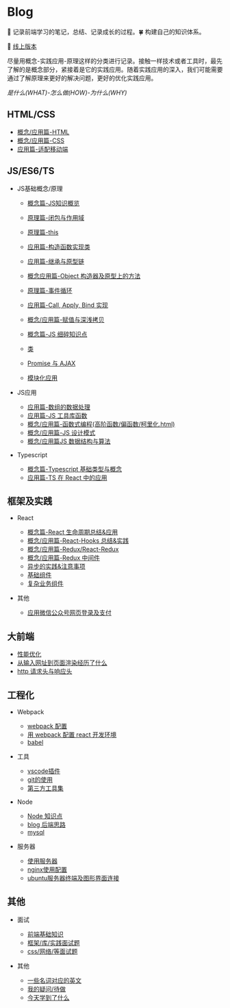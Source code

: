 # Blog

:seedling: 记录前端学习的笔记，总结、记录成长的过程。:four_leaf_clover: 构建自己的知识体系。

:whale: [线上版本](https://https://blog.xblcity.com)

尽量用概念-实践应用-原理这样的分类进行记录。接触一样技术或者工具时，最先了解的是概念部分，紧接着是它的实践应用。随着实践应用的深入，我们可能需要通过了解原理来更好的解决问题，更好的优化实践应用。

*是什么(WHAT)-怎么做(HOW)-为什么(WHY)*

## HTML/CSS

- [概念/应用篇-HTML](https://blog.xblcity.com/html-css/html.html)
- [概念/应用篇-CSS](https://blog.xblcity.com/html-css/css.html)
- [应用篇-适配移动端](https://blog.xblcity.com/html-css/mobile.html)

## JS/ES6/TS

- JS基础概念/原理

  - [概念篇-JS知识概览](https://blog.xblcity.com/js/summary.html)

  - [原理篇-闭包与作用域](https://blog.xblcity.com/js/scope-closures.html)
  - [原理篇-this](https://blog.xblcity.com/js/this.html)
  - [应用篇-构造函数实现类](https://blog.xblcity.com/js/object.html)
  - [应用篇-继承与原型链](https://blog.xblcity.com/js/inherit.html)
  - [概念应用篇-Object 构造器及原型上的方法](https://blog.xblcity.com/js/object-methods.html)

  - [原理篇-事件循环](https://blog.xblcity.com/js/eventloop.html)
  - [应用篇-Call, Apply, Bind 实现](https://blog.xblcity.com/js/call.html)
  - [概念/应用篇-赋值与深浅拷贝](https://blog.xblcity.com/js/copy.html)

  - [概念篇-JS 细碎知识点](https://blog.xblcity.com/js/knowledge-points.html)
  - [类](https://blog.xblcity.com/es6/class.html)
  - [Promise 与 AJAX](https://blog.xblcity.com/es6/promise.html)
  - [模块化应用](https://blog.xblcity.com/es6/module.html)

- JS应用

  - [应用篇-数组的数据处理](https://blog.xblcity.com/js/array.html)
  - [应用篇-JS 工具库函数](https://blog.xblcity.com/js/utils.html)
  - [概念/应用篇-函数式编程(高阶函数/偏函数/柯里化.html)](https://blog.xblcity.com/js/func-program.html)
  - [概念/应用篇-JS 设计模式](https://blog.xblcity.com/js/design-mode.html)
  - [概念/应用篇JS 数据结构与算法](https://blog.xblcity.com/js/algorithm.html)

- Typescript

  - [概念篇-Typescript 基础类型与概念](https://blog.xblcity.com/typescript/ts-basic.html)
  - [应用篇-TS 在 React 中的应用](https://blog.xblcity.com/typescript/ts-react.html)

## 框架及实践

- React

  - [概念篇-React 生命周期总结&应用](https://blog.xblcity.com/react/lifecycle.html)
  - [概念/应用篇-React-Hooks 总结&实践](https://blog.xblcity.com/react/react-hooks.html)
  - [概念/应用篇-Redux/React-Redux](https://blog.xblcity.com/react/redux.html)
  - [概念/应用篇-Redux 中间件](https://blog.xblcity.com/react/redux-middleware.html)
  - [异步的实践&注意事项](https://blog.xblcity.com/react/async.html)
  - [基础组件](https://blog.xblcity.com/react/basic-co.html)
  - [复杂业务组件](https://blog.xblcity.com/react/complex-co.html)

- 其他

  - [应用微信公众号网页登录及支付]()

## 大前端

- [性能优化](https://blog.xblcity.com/mix/performance.html)
- [从输入网址到页面渲染经历了什么](https://blog.xblcity.com/mix/render.html)
- [http 请求头与响应头](https://blog.xblcity.com/mix/http-message.html)

## 工程化

- Webpack

  - [webpack 配置](https://blog.xblcity.com/tools/webpack/webpack-config.html)
  - [用 webpack 配置 react 开发环境](https://blog.xblcity.com/tools/webpack/webpack-react.html)
  - [babel](https://blog.xblcity.com/tools/webpack/babel.html)

- 工具

  - [vscode插件](https://blog.xblcity.com/tools/vs.html)
  - [git的使用](https://blog.xblcity.com/tools/git.html)
  - [第三方工具集](https://blog.xblcity.com/tools/tool.html)

- Node

  - [Node 知识点](https://blog.xblcity.com/node/little-points.html)
  - [blog 后端思路](https://blog.xblcity.com/node/blog.html)
  - [mysql](https://blog.xblcity.com/node/mysql.html)

- 服务器

  - [使用服务器](https://blog.xblcity.com/server/server.html)
  - [nginx使用配置](https://blog.xblcity.com/server/nginx.html)
  - [ubuntu服务器终端及图形界面连接](https://blog.xblcity.com/server/ubuntu.html)

## 其他

- 面试

  - [前端基础知识](https://blog.xblcity.com/interview/js-interview.html)
  - [框架/库/实践面试题](https://blog.xblcity.com/interview/lib-interview.html)
  - [css/网络/等面试题](https://blog.xblcity.com/interview/other-interview.html)

- 其他

  - [一些名词对应的英文](https://blog.xblcity.com/others/words.html)
  - [我的疑问/待做](https://blog.xblcity.com/others/questions.html)
  - [今天学到了什么](https://blog.xblcity.com/others/today.html)
